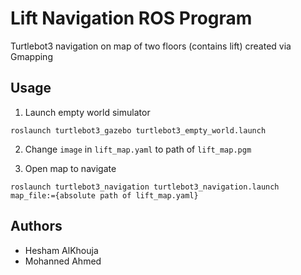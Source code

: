 # Lift Navigation ROS Program
Turtlebot3 navigation on map of two floors (contains lift) created via Gmapping

## Usage

1. Launch empty world simulator
```
roslaunch turtlebot3_gazebo turtlebot3_empty_world.launch
```

2. Change `image` in `lift_map.yaml` to path of `lift_map.pgm`

3. Open map to navigate 
```
roslaunch turtlebot3_navigation turtlebot3_navigation.launch map_file:={absolute path of lift_map.yaml}
```

## Authors
* Hesham AlKhouja
* Mohanned Ahmed
